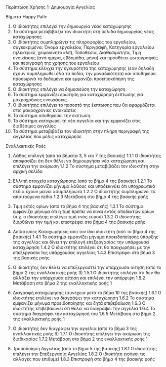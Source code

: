Περίπτωση Χρήσης 1: Δημιουργία Αγγελίας

Βήματα Happy Path:
1.  Ο ιδιοκτήτης επιλεγεί την δημιουργία νέας καταχώρησης
2.  Το σύστημα μεταβιβάζει τον ιδιοκτήτη στη σελίδα δημιουργίας νέας καταχώρησης
3.  Ο ιδιοκτήτης συμπληρώνει τις πληροφορίες του εργαλείου, συγκεκριμένα: Όνομα εργαλείου, Περιγραφή, Κατηγορία εργαλείου (ηλεκτρικό, χειροκίνητο κλπ), Τοποθεσία, Διαθεσιμότητα, Τιμή ενοικίασης (ανά ημέρα, εβδομάδα, μήνα) και προσθέτει φωτογραφιές και περιγραφή της χρήσης του εργαλείου
4.  Το σύστημα ελέγχει την εγκυρότητα της καταχώρησης (εάν δηλαδή έχουν συμπληρωθεί όλα τα πεδία, την μοναδικότητα) και αποθηκεύει προσωρινά τα δεδομένα και εμφανίζει προεπισκόπηση της καταχώρησης
5.  Ο ιδιοκτήτης επιλέγει να δημοσιεύση την καταχώρηση
6.  Το σύστημα εμφανίζει ερώτηση για καταχώρηση έκπτωσης για μακροχρόνιες ενοικιάσεις
7.  Ο ιδιοκτήτης επιλέγει το ποσοστό της έκπτωσης που θα εφαρμόζεται στις μακροχρόνιες ενοικιάσεις
8.  Το σύστημα αποθηκεύει την έκπτωση
9.  Το σύστημα καταχωρεί τη νέα αγγελία και την εμφανίζει στις διαθέσιμες αγγελίες
10. Το σύστημα μεταβιβάζει τον ιδιοκτήτη στην πλήρη περιγραφή της αγγελίας που μόλις καταχώρησε

Εναλλακτικές Ροές
1. Λάθος επιλογή (από τα βήματα 3, 5 και 7 της βασικής)
1.1.1 Ο ιδιοκτήτης αποφασίζει ότι δεν θέλει να δημιουργήσει νέα καταχώρηση και επιλέγει την ακύρωση
1.1.2 Το σύστημα μεταβιβάζει τον ιδιοκτήτη στην αρχική σελίδα

2. Ελλιπή στοιχεία καταχώρησης (από το βήμα 4 της βασικής)
1.2.1 Το σύστημα εμφανίζει μήνυμα λάθους και υποδεικνύει ότι υποχρεωτικά πεδία έχουν μείνει ασυμπλήρωτα
1.2.2 Ο ιδιοκτήτης συμπληρώνει τα απαιτούμενα πεδία 
1.2.3 Μετάβαση στο βήμα 4 της βασικής ροής

3. Τιμή εκτός ορίων (από το βήμα 4 της βασικής)
1.3.1 Το σύστημα εμφανίζει μήνυμα ότι η τιμή πρέπει να είναι εντός αποδεκτών ορίων (π.χ. ο ιδιοκτήτης επιλέγει τιμή ενός ευρού)
1.3.2 Ο ιδιοκτήτης διορθώνει την τιμή και επιστρέφει στο βήμα 4 της βασικής ροής

4. Διπλότυπες Καταχωρήσεις απο τον ίδιο ιδιοκτήτη (από το βήμα 4 της βασικής)
1.4.1 Το σύστημα εμφανίζει μήνυμα προειδοποίησης ύπαρξης της αγγελίας και δίνει την επιλογή επεξεργασίας την υπάρχουσα καταχώρηση
1.4.2 Ο ιδιοκτήτης επιλέγει ότι θα προχωρήσει με την επεξεργασία της υπάρχουσας αγγελίας
1.4.3 Επιστρέφει στο βήμα 3 της βασικής ροής

5. Ο ιδιοκτήτης δεν θέλει να επεξεργαστεί την υπάρχουσα αίτηση (από το βήμα 2 της εναλλακτικής ροής 3)
1.5.1 Ο ιδιοκτήτης επιλέγει ότι δεν θα αλλάξει την υπάρχουσα αίτηση και επιλέγει την απόρριψη
1.5.2 Μετάβαση στο βήμα 2 της εναλλακτικής ροής 1

6. Διαγραφή καταχώρησης (συνέχεια μετά το βήμα 10 της βασικής)
1.6.1 Ο ιδιοκτήτης επιλέγει να διαγράψει την καταχώρηση
1.6.2 Το σύστημα εμφανίζει μήνυμα προειδοποίησης και ζητά επιβεβαίωση
1.6.3 Ο ιδιοκτήτης επιβεβαιώνει ότι θέλει να διαγράψει την αγγελία
1.6.4 Το σύστημα διαγράφει την καταχώρησή του
1.6.5 Μετάβαση στο βήμα 2 της εναλλακτικής ροής 1

7. Ο ιδιοκτήτης δεν διαγράφει την αγγελία (από το βήμα 3 της εναλλακτικής ροής 6)
1.7.1 Ο ιδιοκτήτης επιλέγει την ακύρωση της διαδικασίας
1.7.2 Μετάβαση στο βήμα 2 της εναλλακτικής ροής 1

8. Τροποποίηση Αγγελίας (από το βήμα 5 της βασικής)
1.8.1 Ο ιδιοκτήτης επιλέγει την Επεξεργασία Αγγελίας
1.8.2 Ο ιδιοκτήτη εισάγει τις αλλαγές που επιθυμεί
1.8.3 Επιστροφή στο βήμα 4 της βασικής ροής